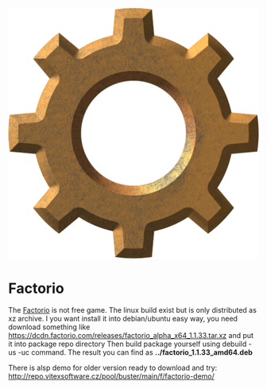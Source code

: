 ![icon](factorio.svg?raw=true)

Factorio
========

The [Factorio](https://factorio.com/) is not free game.  The linux build exist but is only distributed as xz archive. I you want install it into debian/ubuntu easy way, you need download  something like https://dcdn.factorio.com/releases/factorio_alpha_x64_1.1.33.tar.xz and put it into package repo directory 
Then build package yourself using debuild -us -uc command. The result you can find as **../factorio_1.1.33_amd64.deb**

There is alsp demo for older version ready to download and try: http://repo.vitexsoftware.cz/pool/buster/main/f/factorio-demo/


